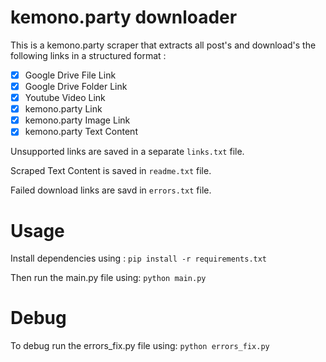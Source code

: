 # kemono.party downloader

This is a kemono.party scraper that extracts all post's and download's the following links in a structured format :

- [x] Google Drive File Link 
- [x] Google Drive Folder Link 
- [x] Youtube Video Link 
- [x] kemono.party Link 
- [x] kemono.party Image Link
- [x] kemono.party Text Content 

Unsupported links are saved in a separate `links.txt` file.

Scraped Text Content is saved in `readme.txt` file.

Failed download links are savd in `errors.txt` file.

# Usage
Install dependencies using :
`pip install -r requirements.txt`

Then run the main.py file using:
`python main.py`

# Debug
To debug run the errors_fix.py file using:
`python errors_fix.py`
